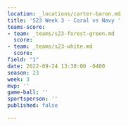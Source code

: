 ```yaml
---
location: _locations/carter-baron.md
title: 'S23 Week 3 - Coral vs Navy '
teams-score:
- team: _teams/s23-forest-green.md
  score: 
- team: _teams/s23-white.md
  score: 
field: "1"
date: 2022-09-24 13:30:00 -0400
season: 23
week: 3
mvp: ''
game-ball: ''
sportsperson: ''
published: false

---
```

